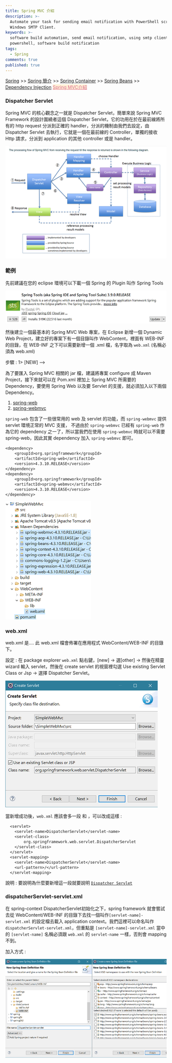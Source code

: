 ```yaml
---
title: Spring MVC 介紹
description: >-
  Automate your task for sending email notification with PowerShell script and
  Windows SMTP Client.
keywords: >-
  software build automation, send email notification, using smtp client in
  powershell, software build notification
tags:
  - Spring
comments: true
published: true
---
```


<a href="/spring/">Spring</a> >>
<a href="/spring/spring_page1/">Spring 簡介</a> >>
<a href="/spring/spring_page2/">Spring Container</a> >> <a href="/spring/spring_page3/">Spring Beans</a> >> <a href="/spring/spring_page4/">Dependency Injection</a>
<a href="/spring/spring_mvc_page01/" style="color:palevioletred;background-color:papayawhip;">Spring MVC介紹</a>
<div class="divider"></div>

### Dispatcher Servlet

Spring MVC 的核心觀念之一就是 Dispatcher Servlet，簡單來說 Spring MVC Framework 的設計圍繞者這個 Dispatcher Servlet，它的功用在於在最前線將所有的 http request 分派到正確的 handler，分派的機制由我們去設定，由 Dispatcher Servlet 去執行，它就是一個在最前線的 Controller，單獨的接收 Http 請求，分派到 application 的其他 controller 或是 handler。

![Spring](spring_images/springmvcprocessflow.png)

### 範例
先前建議在您的 eclipse 環境可以下載一個 Spring 的 Plugin 叫作 Spring Tools

![Spring](spring_images/eclipsemarketspringtools.png)

然後建立一個最基本的 Spring MVC Web 專案，在 Eclipse 新增一個 Dynamic Web Project，建立好的專案下有一個目錄叫作 WebContent，裡面有 WEB-INF 的目錄，在 WEB-INF 之下可以需要新增一個 .xml 檔，名字取為 `web.xml` (名稱必須為 web.xml)

步驟 : 1> [NEW] -->

為了要匯入 Spring MVC 相關的 jar 檔，建議將專案 configure 成 Maven Project，接下來就可以在 Pom.xml 裡加上 Spring MVC 所需要的 Dependency，要使用 Spring Web 以及要 Servlet 的支援，就必須加入以下兩個 Dependency。

1. <a href="https://mvnrepository.com/artifact/org.springframework/spring-web" target="_blank">spring-web</a>
2. <a href="https://mvnrepository.com/artifact/org.springframework/spring-webmvc" target="_blank">spring-webmvc</a>

`spring-web` 包含了一些很常用的 web 及 servlet 的功能，而 `spring-webmvc` 提供 servlet 環境正常的 MVC 支援，
不過由於 `spring-webmvc` 已經有 `spring-web` 作為它的 dependency 之一了，所以當我們在使用 `spring-webmvc` 時就可以不需要 spring-web，因此其實 dependency 加入 `spring-webmvc` 即可。

```
<dependency>
    <groupId>org.springframework</groupId>
    <artifactId>spring-web</artifactId>
    <version>4.3.10.RELEASE</version>
</dependency>
<dependency>
    <groupId>org.springframework</groupId>
    <artifactId>spring-webmvc</artifactId>
    <version>4.3.10.RELEASE</version>
</dependency>
```

![Spring](spring_images/springmvcexample1.png)

### web.xml

web.xml 是....
此 web.xml 檔會佈署在應用程式 WebContent/WEB-INF 的目錄下。

設定 :
在 package explorer `web.xml` 點右鍵，[new] -> 選[other] -> 然後在精靈 wizard 輸入 servlet，然後在 create servlet 的視窗裡勾選 Use existing Servlet Class or Jsp -> 選擇 Dispatcher Servlet。 

![Spring](spring_images/springmvcexample2.png)

當新增成功後，`web.xml` 應該會多一段<servlet> 和 <servlet-mapping>，可以改成這樣 :

```
  <servlet>
    <servlet-name>DispatcherServlet</servlet-name>
    <servlet-class>
    	org.springframework.web.servlet.DispatcherServlet
    </servlet-class>
  </servlet>
  <servlet-mapping>
    <servlet-name>DispatcherServlet</servlet-name>
    <url-pattern>/</url-pattern>
  </servlet-mapping>
```

說明 : 要說明為什麼要新增這一段就要說明 <a href="https://docs.spring.io/spring-framework/docs/current/javadoc-api/org/springframework/web/servlet/DispatcherServlet.html" target="_blank">`Dispatcher Servlet`</a>

### dispatcherServlet-servlet.xml

在 spring-context DispatcherServlet初始化之下，spring framework 就會嘗試去從 WebContent/WEB-INF 的目錄下去找一個叫作`[servlet-name]-servlet.xml` 的設定檔去載入 application context。我們這裡可以命名叫作 `dispatcherServlet-servlet.xml`，但重點是 `[servlet-name]-servlet.xml` 當中的 `[servlet-name]` 名稱必須跟 `web.xml` 的 `servlet-name` 一樣，否則會 mapping 不到。

加入方式 : 

![Spring](spring_images/springmvcexample3.png)
